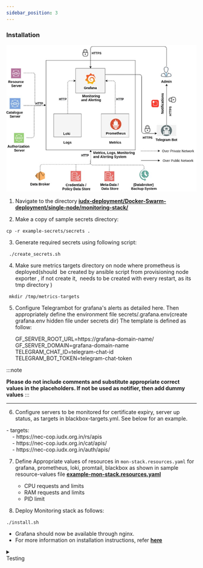 ```yaml
---
sidebar_position: 3
---
```


### Installation
<div style={{textAlign: 'center'}}>

![Architecute](../../../../resources/auth/Mon-stack-arch.jpg)
</div>

1. Navigate to the directory **[iudx-deployment/Docker-Swarm-deployment/single-node/monitoring-stack/](https://github.com/datakaveri/iudx-deployment/tree/5.0.0/Docker-Swarm-deployment/single-node/monitoring-stack)**

2. Make a copy of sample secrets directory:

```
cp -r example-secrets/secrets . 
```
3. Generate required secrets using following script:

```
 ./create_secrets.sh 
```
4. Make sure metrics targets directory on node where prometheus is deployed(should  be created by ansible script from provisioning node exporter , if not create it,  needs to be created with every restart, as its tmp directory )
```
 mkdir /tmp/metrics-targets 
 ```

5. Configure Telegrambot for grafana's alerts as detailed here. Then appropriately define the environment file secrets/.grafana.env(create grafana.env hidden file under secrets dir) The template is defined as follow: 

    <div class="boxBorder">
        GF_SERVER_ROOT_URL=https://grafana-domain-name/<br/>
        GF_SERVER_DOMAIN=grafana-domain-name<br/>
        TELEGRAM_CHAT_ID=telegram-chat-id<br/>
        TELEGRAM_BOT_TOKEN=telegram-chat-token
    </div>



:::note

**Please do not include comments and substitute appropriate correct values in the placeholders. If not be used as notifier, then add dummy values**
:::

****

6. Configure servers to be monitored for certificate expiry, server up status, as targets in blackbox-targets.yml. See below for an example.

<div class="center">
 - targets:<br/>
	&nbsp;&nbsp;&nbsp;&nbsp;- https://nec-cop.iudx.org.in/rs/apis<br/>
	&nbsp;&nbsp;&nbsp;&nbsp;- https://nec-cop.iudx.org.in/cat/apis/<br/>
    &nbsp;&nbsp;&nbsp;&nbsp;- https://nec-cop.iudx.org.in/auth/apis/
</div>

7. Define Appropriate values of resources in `mon-stack.resources.yaml` for grafana, prometheus, loki, promtail, blackbox as shown in sample resource-values file **[example-mon-stack.resources.yaml](https://github.com/datakaveri/iudx-deployment/blob/5.0.0/Docker-Swarm-deployment/single-node/monitoring-stack/example-mon-stack.resources.yaml)**

    + CPU requests and limits
    + RAM requests and limits
    + PID limit

    

8. Deploy Monitoring stack as follows: 

 ```
 ./install.sh
 ```
+ Grafana should now be available through nginx.
+ For more information on installation instructions, refer **[here](https://github.com/datakaveri/iudx-deployment/tree/5.0.0/Docker-Swarm-deployment/single-node/monitoring-stack)**

<details>
<summary><div class="test_color">Testing</div></summary>

+ To check if the mon-stack stacks are deployed and running: <br/>
```
 docker stack ps mon-stack
```
+ Access the **[Grafana web UI](https://logmanager-nec-cop.iudx.org.in)**

</details>


